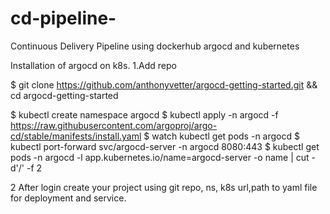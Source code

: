 # cd-pipeline-
Continuous Delivery Pipeline using dockerhub argocd and kubernetes 

Installation of argocd on k8s.
1.Add repo

$ git clone https://github.com/anthonyvetter/argocd-getting-started.git && cd argocd-getting-started

$ kubectl create namespace argocd
$ kubectl apply -n argocd -f https://raw.githubusercontent.com/argoproj/argo-cd/stable/manifests/install.yaml
$ watch kubectl get pods -n argocd
$ kubectl port-forward svc/argocd-server -n argocd 8080:443
$ kubectl get pods -n argocd -l app.kubernetes.io/name=argocd-server -o name | cut -d'/' -f 2

2 After login create your project using git repo, ns, k8s url,path to yaml file for deployment and service.